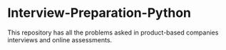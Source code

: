 # Interview-Preparation-Python
This repository has all the problems asked in product-based companies interviews and online assessments.

